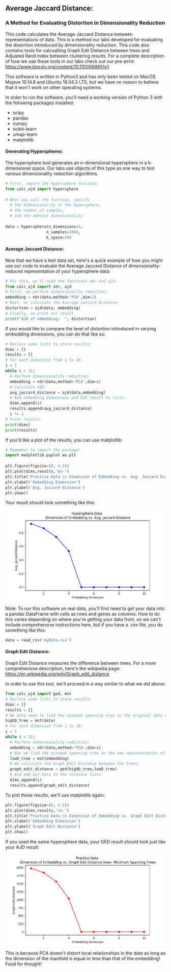 ## Average Jaccard Distance:  
### A Method for Evaluating Distortion in Dimensionality Reduction

This code calculates the Average Jaccard Distance between representations of data.  This is a method our labs developed for evaluating the distortion introduced by dimensionality reduction. This code also contains tools for calcualting Graph Edit Distance between trees and Adjusted Rand Index between clustering results.  For a complete description of how we use these tools in our labs check out our pre-print:
https://www.biorxiv.org/content/10.1101/689851v1

This software is written in Python3 and has only been tested on MacOS Mojave 10.14.6 and Ubuntu
18.04.3 LTS, but we have no reason to believe that it won't work on other operating systems.

In order to run the software, you'll need a working version of Python 3 with the following packages installed:

- scipy
- pandas
- numpy
- scikit-learn
- umap-learn
- matplotlib

#### Generating Hyperspheres:

The hypersphere tool generates an n-dimensional hypersphere in a k-dimensional space.  Our labs use objects of this type as one way to test various dimensionality reduction algorithms.

```python
# First, import the hypersphere function:
from calc_ajd import hypersphere

# When you call the function, specify
  # the dimensionality of the hypersphere,
  # the number of samples,
  # and the ambient dimensionality

data = hypersphere(n_dimensions=5,
                  n_samples=1000,
                  k_space=20)

```

#### Average Jaccard Distance:

Now that we have a test data set, here's a quick example of how you might use our code to evaluate the Average Jaccard Distance of dimensionality-reduced representation of your hypersphere data:

```python
# For this, we'll need the functions ndr and ajd:
from calc_ajd import ndr, ajd
# First, we perform dimensionality reduction:
embedding = ndr(data,method='PCA',dim=2)
# Next, we calculate the Average Jaccard Distance:
distortion = ajd(data, embedding)
# Finally, we print our result
print("AJD of embedding:  ", distortion)
```

If you would like to compare the level of distortion introduced in varying embedding dimensions, you can do that like so:

```python
# Declare some lists to store results:
dims = []
results = []
# For each dimension from 1 to 10:
i = 1
while i < 11:
  # Perform dimensionality reduction:
  embedding = ndr(data,method='PCA',dim=i)
  # Calculate GED:
  avg_jaccard_distance = ajd(data,embedding)
  # Add embedding dimensions and AJD result to lists:
  dims.append(i)
  results.append(avg_jaccard_distance)
  i += 1
# Print results:
print(dims)
print(results)
```





If you'd like a plot of the results, you can use matplotlib:

```python
# Remember to import the package!
import matplotlib.pyplot as plt

plt.figure(figsize=(8, 4.5))
plt.plot(dims,results,'bo-')
plt.title('Practice Data \n Dimension of Embedding vs. Avg. Jaccard Distance')
plt.xlabel('Embedding Dimension')
plt.ylabel('Avg. Jaccard Distance')
plt.show()
```
Your result should look something like this:

![Image of AJD Result](sample_result_1.png)


Note: To run this software on real data, you'll first need to get your data into a pandas DataFrame with cells as rows and genes as columns.  How to do this varies depending on where you're getting your data from, so we can't include comprehensive instructions here, but if you have a .csv file, you do something like this:

```python
data = read_csv('myData.csv')
```
#### Graph Edit Distance:

Graph Edit Distance measures the difference between  trees.  For a more comprehensive description, here's the wikipedia page: https://en.wikipedia.org/wiki/Graph_edit_distance  

In order to use this tool, we'll proceed in a way similar to what we did above:

```python
from calc_ajd import ged, mst
# Declare some lists to store results:
dims = []
results = []
# We only need to find the minimum spanning tree in the original data once:
highD_tree = mst(data)  
# For each dimension from 1 to 10:
i = 1
while i < 11:
  # Perform dimesnionality reduction:
  embedding = ndr(data,method='PCA',dim=i)
  # Now we find the minimum spanning tree in the new representation of the data:
  lowD_tree = mst(embedding)
  # We calculate the Graph Edit Distance between the trees:
  graph_edit_distance = ged(highD_tree,lowD_tree)
  # And add our data to the relevant lists:
  dims.append(i)
  results.append(graph_edit_distance)
```

To plot these results, we'll use matplotlib again:

```python
plt.figure(figsize=(8, 4.5))
plt.plot(dims,results,'ro-')
plt.title('Practice Data \n Dimension of Embedding vs. Graph Edit Distance btwn. Minimum Spanning Trees')
plt.xlabel('Embedding Dimension')
plt.ylabel('Graph Edit Distance')
plt.show()
```

If you used the same hypersphere data, your GED result should look just like your AJD result:


![Image of GED Result](sample_result_2.png)

This is because PCA doesn't distort local relationships in the data as long as the dimension of the manifold is equal or less than that of the embedding!  Food for thought!
